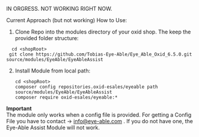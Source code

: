 IN ORGRESS. NOT WORKING RIGHT NOW. 

Current Approach (but not working)
How to Use: 
1. Clone Repo into the modules directory of your oxid shop. The keep the provided folder structure:
 ```
   cd <shopRoot>
  git clone https://github.com/Tobias-Eye-Able/Eye_Able_Oxid_6.5.0.git source/modules/EyeAble/EyeAbleAssist
```
2. Install Module from local path:
     ```
   cd <shopRoot>
     composer config repositories.oxid-esales/eyeable path source/modules/EyeAble/EyeAbleAssist
     composer require oxid-esales/eyeable:*
     ```
**Important** <br> 
The module only works when a config file is provided. For getting a Config File you have to contact -> info@eye-able.com . If you do not have one, the Eye-Able Assist Module will not work.
   

